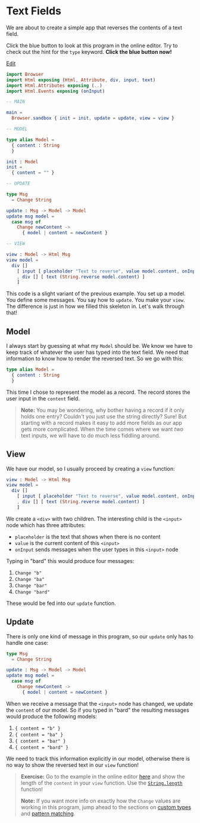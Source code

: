# Text Fields

We are about to create a simple app that reverses the contents of a text field.

Click the blue button to look at this program in the online editor. Try to check out the hint for the `type` keyword. **Click the blue button now!**

[Edit](https://elm-lang.org/examples/text-fields)

```elm
import Browser
import Html exposing (Html, Attribute, div, input, text)
import Html.Attributes exposing (..)
import Html.Events exposing (onInput)

-- MAIN

main =
  Browser.sandbox { init = init, update = update, view = view }

-- MODEL

type alias Model =
  { content : String
  }

init : Model
init =
  { content = "" }

-- UPDATE

type Msg
  = Change String

update : Msg -> Model -> Model
update msg model =
  case msg of
    Change newContent ->
      { model | content = newContent }

-- VIEW

view : Model -> Html Msg
view model =
  div []
    [ input [ placeholder "Text to reverse", value model.content, onInput Change ] []
    , div [] [ text (String.reverse model.content) ]
    ]

```

This code is a slight variant of the previous example. You set up a model. You define some messages. You say how to `update`. You make your `view`. The difference is just in how we filled this skeleton in. Let's walk through that!

## Model

I always start by guessing at what my `Model` should be. We know we have to keep track of whatever the user has typed into the text field. We need that information to know how to render the reversed text. So we go with this:

```elm
type alias Model =
  { content : String
  }

```

This time I chose to represent the model as a record. The record stores the user input in the `content` field.

> **Note:** You may be wondering, why bother having a record if it only holds one entry? Couldn't you just use the string directly? Sure! But starting with a record makes it easy to add more fields as our app gets more complicated. When the time comes where we want *two* text inputs, we will have to do much less fiddling around.

## View

We have our model, so I usually proceed by creating a `view` function:

```elm
view : Model -> Html Msg
view model =
  div []
    [ input [ placeholder "Text to reverse", value model.content, onInput Change ] []
    , div [] [ text (String.reverse model.content) ]
    ]

```

We create a `<div>` with two children. The interesting child is the `<input>` node which has three attributes:

*   `placeholder` is the text that shows when there is no content
*   `value` is the current content of this `<input>`
*   `onInput` sends messages when the user types in this `<input>` node

Typing in "bard" this would produce four messages:

1.  `Change "b"`
2.  `Change "ba"`
3.  `Change "bar"`
4.  `Change "bard"`

These would be fed into our `update` function.

## Update

There is only one kind of message in this program, so our `update` only has to handle one case:

```elm
type Msg
  = Change String

update : Msg -> Model -> Model
update msg model =
  case msg of
    Change newContent ->
      { model | content = newContent }

```

When we receive a message that the `<input>` node has changed, we update the `content` of our model. So if you typed in "bard" the resulting messages would produce the following models:

1.  `{ content = "b" }`
2.  `{ content = "ba" }`
3.  `{ content = "bar" }`
4.  `{ content = "bard" }`

We need to track this information explicitly in our model, otherwise there is no way to show the reversed text in our `view` function!

> **Exercise:** Go to the example in the online editor [here](https://elm-lang.org/examples/text-fields) and show the length of the `content` in your `view` function. Use the [`String.length`](https://package.elm-lang.org/packages/elm/core/latest/String#length) function!
>
> **Note:** If you want more info on exactly how the `Change` values are working in this program, jump ahead to the sections on [custom types](https://guide.elm-lang.org/types/custom_types.html) and [pattern matching](https://guide.elm-lang.org/types/pattern_matching.html).